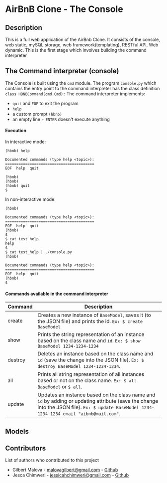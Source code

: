 # AirBnB Clone - The Console

## Description
This is a full web application of the AirBnb Clone. It consists of the console, web static, mySQL storage, web framework(templating), RESTful API, Web dynamic.
This is the first stage which involves building the command interpreter

## The Command interpreter (console)
The Console is built using the ```cmd``` module.
The program ```console.py``` which contains the entry point to the command interpreter has the class definition ```class HBNBCommand(cmd.Cmd):``` 
The command interpreter implements:
- ```quit``` and ```EOF``` to exit the program
- ```help```
- a custom prompt ```(hbnb)```
- an empty line + ```ENTER``` doesn't execute anything

#### Execution
In interactive mode:
```$ ./console.py
(hbnb) help

Documented commands (type help <topic>):
========================================
EOF  help  quit

(hbnb) 
(hbnb) 
(hbnb) quit
$
```
In non-interactive mode:
```$ echo "help" | ./console.py
(hbnb)

Documented commands (type help <topic>):
========================================
EOF  help  quit
(hbnb) 
$
$ cat test_help
help
$
$ cat test_help | ./console.py
(hbnb)

Documented commands (type help <topic>):
========================================
EOF  help  quit
(hbnb) 
$
```
#### Commands available in the command interpreter
| Command | Description |
|---------|-------------|
| create  | Creates a new instance of ```BaseModel```, saves it (to the JSON file) and prints the id. ```Ex: $ create BaseModel``` |
| show    | Prints the string representation of an instance based on the class name and ```id```. ```Ex: $ show BaseModel 1234-1234-1234``` |
| destroy  | Deletes an instance based on the class name and ```id``` (save the change into the JSON file). ```Ex: $ destroy BaseModel 1234-1234-1234```.|
| all      | Prints all string representation of all instances based or not on the class name. ```Ex: $ all BaseModel``` or ```$ all```.|
| update    | Updates an instance based on the class name and ```id``` by adding or updating attribute (save the change into the JSON file). ```Ex: $ update BaseModel 1234-1234-1234 email "aibnb@mail.com"```. |

## Models

## Contributors
List of authors who contributed to this project
- Gilbert Malova - malovagilbert@gmail.com - [Github](https://github.com/maloPRO)
- Jesca Chimweri - jessicahchimweri@gmail.com - [Github](https://github.com/chirindo)

